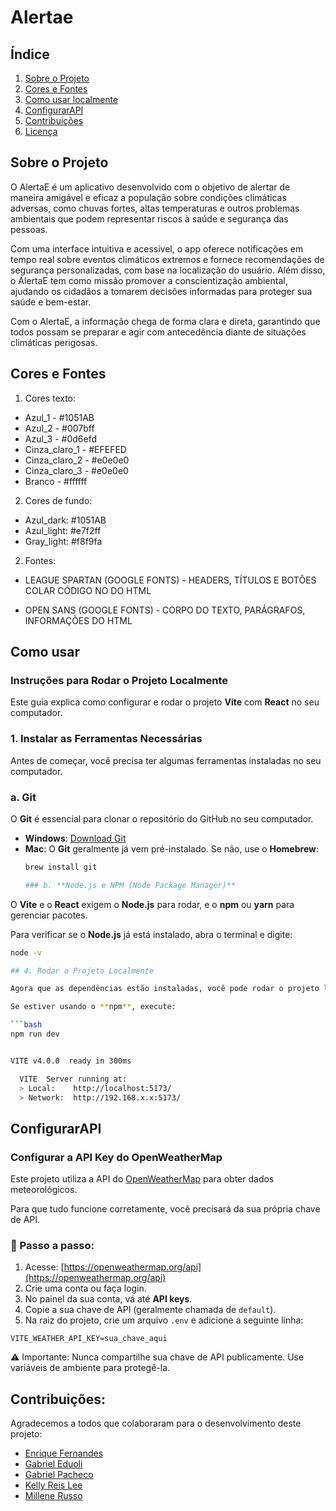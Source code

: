 # Alertae


## Índice
1. [Sobre o Projeto](#sobre-o-projeto)
2. [Cores e Fontes](#cores-e-fontes)
3. [Como usar localmente](#como-usar)
4. [ConfigurarAPI](#ConfiguraraAPI)
5. [Contribuições](#contribuições)
6. [Licença](#licença)


## Sobre o Projeto
O AlertaE é um aplicativo desenvolvido com o objetivo de alertar de maneira amigável e eficaz a população sobre condições climáticas adversas, como chuvas fortes, altas temperaturas e outros problemas ambientais que podem representar riscos à saúde e segurança das pessoas.

Com uma interface intuitiva e acessível, o app oferece notificações em tempo real sobre eventos climáticos extremos e fornece recomendações de segurança personalizadas, com base na localização do usuário. Além disso, o AlertaE tem como missão promover a conscientização ambiental, ajudando os cidadãos a tomarem decisões informadas para proteger sua saúde e bem-estar.

Com o AlertaE, a informação chega de forma clara e direta, garantindo que todos possam se preparar e agir com antecedência diante de situações climáticas perigosas.


## Cores e Fontes
1. Cores texto: 
 - Azul_1 - #1051AB
 - Azul_2 - #007bff
 - Azul_3 - #0d6efd
 - Cinza_claro_1 - #EFEFED
 - Cinza_claro_2 - #e0e0e0
 - Cinza_claro_3 - #e0e0e0
 - Branco - #ffffff

2. Cores de fundo:
 - Azul_dark: #1051AB
 - Azul_light: #e7f2ff
 - Gray_light: #f8f9fa 

2. Fontes:
 - LEAGUE SPARTAN (GOOGLE FONTS) - HEADERS, TÍTULOS E BOTÕES 
COLAR CÓDIGO NO <head> DO HTML

 - OPEN SANS (GOOGLE FONTS) - CORPO DO TEXTO, PARÁGRAFOS, INFORMAÇÕES <head> DO HTML

## Como usar
### Instruções para Rodar o Projeto Localmente

Este guia explica como configurar e rodar o projeto **Vite** com **React** no seu computador.

### 1. Instalar as Ferramentas Necessárias

Antes de começar, você precisa ter algumas ferramentas instaladas no seu computador.

### a. **Git**

O **Git** é essencial para clonar o repositório do GitHub no seu computador.

- **Windows**: [Download Git](https://git-scm.com/download/win)
- **Mac**: O **Git** geralmente já vem pré-instalado. Se não, use o **Homebrew**:
  ```bash
  brew install git

  ### b. **Node.js e NPM (Node Package Manager)**

O **Vite** e o **React** exigem o **Node.js** para rodar, e o **npm** ou **yarn** para gerenciar pacotes.

Para verificar se o **Node.js** já está instalado, abra o terminal e digite:

```bash
node -v

## 4. Rodar o Projeto Localmente

Agora que as dependências estão instaladas, você pode rodar o projeto localmente.

Se estiver usando o **npm**, execute:

```bash
npm run dev


VITE v4.0.0  ready in 300ms

  VITE  Server running at:
  > Local:    http://localhost:5173/
  > Network:  http://192.168.x.x:5173/
```

## ConfigurarAPI

### Configurar a API Key do OpenWeatherMap

Este projeto utiliza a API do [OpenWeatherMap](https://openweathermap.org/api) para obter dados meteorológicos.

Para que tudo funcione corretamente, você precisará da sua própria chave de API.

### 📌 Passo a passo:

1. Acesse: [https://openweathermap.org/api](https://openweathermap.org/api)
2. Crie uma conta ou faça login.
3. No painel da sua conta, vá até **API keys**.
4. Copie a sua chave de API (geralmente chamada de `default`).
5. Na raiz do projeto, crie um arquivo `.env` e adicione a seguinte linha:

```env
VITE_WEATHER_API_KEY=sua_chave_aqui

  ```
  ⚠️ Importante: Nunca compartilhe sua chave de API publicamente. Use variáveis de ambiente para protegê-la.

## Contribuições:
Agradecemos a todos que colaboraram para o desenvolvimento deste projeto:

- [Enrique Fernandes](https://github.com/enrique-fcnr)
- [Gabriel Eduoli](https://github.com/gabrieleduoli)
- [Gabriel Pacheco](https://linkedin.com/in/username3)
- [Kelly Reis Lee](https://github.com/KellyReisLee)
- [Millene Russo](https://github.com/millennium164)





